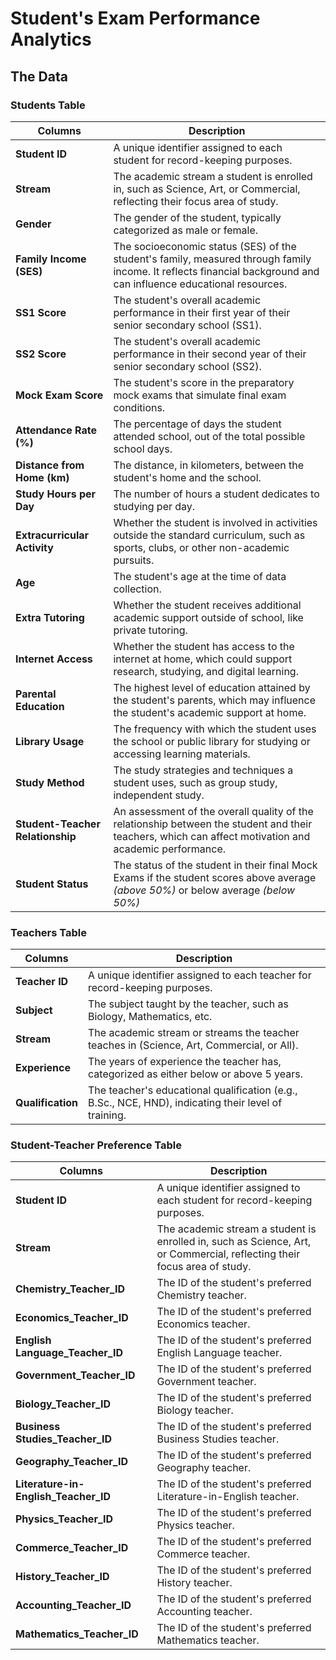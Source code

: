 
# Student's Exam Performance Analytics

## The Data

### Students Table

| Columns                     | Description |
| ---------------------------- | ----------- |
| **Student ID**               | A unique identifier assigned to each student for record-keeping purposes. |
| **Stream**                   | The academic stream a student is enrolled in, such as Science, Art, or Commercial, reflecting their focus area of study. |
| **Gender**                   | The gender of the student, typically categorized as male or female. |
| **Family Income (SES)**      | The socioeconomic status (SES) of the student's family, measured through family income. It reflects financial background and can influence educational resources. |
| **SS1 Score**                | The student's overall academic performance in their first year of their senior secondary school (SS1). |
| **SS2 Score**                | The student's overall academic performance in their second year of their senior secondary school (SS2). |
| **Mock Exam Score**          | The student's score in the preparatory mock exams that simulate final exam conditions. |
| **Attendance Rate (%)**      | The percentage of days the student attended school, out of the total possible school days. |
| **Distance from Home (km)**  | The distance, in kilometers, between the student's home and the school. |
| **Study Hours per Day**      | The number of hours a student dedicates to studying per day. |
| **Extracurricular Activity** | Whether the student is involved in activities outside the standard curriculum, such as sports, clubs, or other non-academic pursuits. |
| **Age**                      | The student's age at the time of data collection. |
| **Extra Tutoring**           | Whether the student receives additional academic support outside of school, like private tutoring. |
| **Internet Access**          | Whether the student has access to the internet at home, which could support research, studying, and digital learning. |
| **Parental Education**       | The highest level of education attained by the student's parents, which may influence the student's academic support at home. |
| **Library Usage**            | The frequency with which the student uses the school or public library for studying or accessing learning materials. |
| **Study Method**             | The study strategies and techniques a student uses, such as group study, independent study. |
| **Student-Teacher Relationship** | An assessment of the overall quality of the relationship between the student and their teachers, which can affect motivation and academic performance. |
| **Student Status**           | The status of the student in their final Mock Exams if the student scores above average _(above 50%)_ or below average _(below 50%)_ |



### Teachers Table

| Columns         | Description |
| --------------- | ----------- |
| **Teacher ID**  | A unique identifier assigned to each teacher for record-keeping purposes. |
| **Subject**     | The subject taught by the teacher, such as Biology, Mathematics, etc. |
| **Stream**      | The academic stream or streams the teacher teaches in (Science, Art, Commercial, or All). |
| **Experience**  | The years of experience the teacher has, categorized as either below or above 5 years. |
| **Qualification** | The teacher's educational qualification (e.g., B.Sc., NCE, HND), indicating their level of training. |


### Student-Teacher Preference Table

| Columns                           | Description |
| ---------------------------------- | ----------- |
| **Student ID**                     | A unique identifier assigned to each student for record-keeping purposes. |
| **Stream**                         | The academic stream a student is enrolled in, such as Science, Art, or Commercial, reflecting their focus area of study. |
| **Chemistry_Teacher_ID**           | The ID of the student's preferred Chemistry teacher. |
| **Economics_Teacher_ID**           | The ID of the student's preferred Economics teacher. |
| **English Language_Teacher_ID**    | The ID of the student's preferred English Language teacher. |
| **Government_Teacher_ID**          | The ID of the student's preferred Government teacher. |
| **Biology_Teacher_ID**             | The ID of the student's preferred Biology teacher. |
| **Business Studies_Teacher_ID**    | The ID of the student's preferred Business Studies teacher. |
| **Geography_Teacher_ID**           | The ID of the student's preferred Geography teacher. |
| **Literature-in-English_Teacher_ID** | The ID of the student's preferred Literature-in-English teacher. |
| **Physics_Teacher_ID**             | The ID of the student's preferred Physics teacher. |
| **Commerce_Teacher_ID**            | The ID of the student's preferred Commerce teacher. |
| **History_Teacher_ID**             | The ID of the student's preferred History teacher. |
| **Accounting_Teacher_ID**          | The ID of the student's preferred Accounting teacher. |
| **Mathematics_Teacher_ID**         | The ID of the student's preferred Mathematics teacher. |